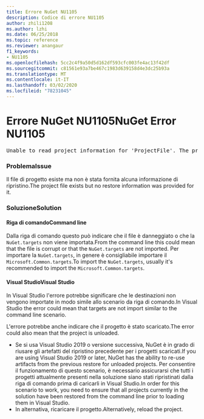 ```yaml
---
title: Errore NuGet NU1105
description: Codice di errore NU1105
author: zhili1208
ms.author: lzhi
ms.date: 06/25/2018
ms.topic: reference
ms.reviewer: anangaur
f1_keywords:
- NU1105
ms.openlocfilehash: 5cc2c4f9a50d5d162df593cfc003fe4ac13f42df
ms.sourcegitcommit: c81561e93a7be467c1983d639158d4e3dc25b93a
ms.translationtype: MT
ms.contentlocale: it-IT
ms.lasthandoff: 03/02/2020
ms.locfileid: "78231045"
---
```

# <a name="nuget-error-nu1105"></a><span data-ttu-id="09a5b-103">Errore NuGet NU1105</span><span class="sxs-lookup"><span data-stu-id="09a5b-103">NuGet Error NU1105</span></span>

<pre>Unable to read project information for 'ProjectFile'. The project file may be invalid or missing targets required for restore.</pre>

### <a name="issue"></a><span data-ttu-id="09a5b-104">Problema</span><span class="sxs-lookup"><span data-stu-id="09a5b-104">Issue</span></span>
<span data-ttu-id="09a5b-105">Il file di progetto esiste ma non è stata fornita alcuna informazione di ripristino.</span><span class="sxs-lookup"><span data-stu-id="09a5b-105">The project file exists but no restore information was provided for it.</span></span>

### <a name="solution"></a><span data-ttu-id="09a5b-106">Soluzione</span><span class="sxs-lookup"><span data-stu-id="09a5b-106">Solution</span></span>

#### <a name="command-line"></a><span data-ttu-id="09a5b-107">Riga di comando</span><span class="sxs-lookup"><span data-stu-id="09a5b-107">Command line</span></span>

<span data-ttu-id="09a5b-108">Dalla riga di comando questo può indicare che il file è danneggiato o che la `NuGet.targets` non viene importata.</span><span class="sxs-lookup"><span data-stu-id="09a5b-108">From the command line this could mean that the file is corrupt or that the `NuGet.targets` are not imported.</span></span>
<span data-ttu-id="09a5b-109">Per importare la `NuGet.targets`, in genere è consigliabile importare il `Microsoft.Common.targets`.</span><span class="sxs-lookup"><span data-stu-id="09a5b-109">To import the `NuGet.targets`, usually it's recommended to import the `Microsoft.Common.targets`.</span></span>

#### <a name="visual-studio"></a><span data-ttu-id="09a5b-110">Visual Studio</span><span class="sxs-lookup"><span data-stu-id="09a5b-110">Visual Studio</span></span>

<span data-ttu-id="09a5b-111">In Visual Studio l'errore potrebbe significare che le destinazioni non vengono importate in modo simile allo scenario da riga di comando.</span><span class="sxs-lookup"><span data-stu-id="09a5b-111">In Visual Studio the error could mean that targets are not import similar to the command line scenario.</span></span>

<span data-ttu-id="09a5b-112">L'errore potrebbe anche indicare che il progetto è stato scaricato.</span><span class="sxs-lookup"><span data-stu-id="09a5b-112">The error could also mean that the project is unloaded.</span></span>

* <span data-ttu-id="09a5b-113">Se si usa Visual Studio 2019 o versione successiva, NuGet è in grado di riusare gli artefatti del ripristino precedente per i progetti scaricati.</span><span class="sxs-lookup"><span data-stu-id="09a5b-113">If you are using Visual Studio 2019 or later, NuGet has the ability to re-use artifacts from the previous restore for unloaded projects.</span></span> <span data-ttu-id="09a5b-114">Per consentire il funzionamento di questo scenario, è necessario assicurarsi che tutti i progetti attualmente presenti nella soluzione siano stati ripristinati dalla riga di comando prima di caricarli in Visual Studio.</span><span class="sxs-lookup"><span data-stu-id="09a5b-114">In order for this scenario to work, you need to ensure that all projects currently in the solution have been restored from the command line prior to loading them in Visual Studio.</span></span>
* <span data-ttu-id="09a5b-115">In alternativa, ricaricare il progetto.</span><span class="sxs-lookup"><span data-stu-id="09a5b-115">Alternatively, reload the project.</span></span>
